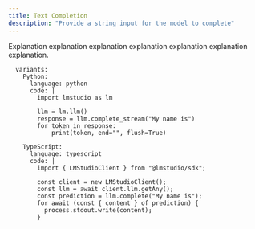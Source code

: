 ```yaml
---
title: Text Completion
description: "Provide a string input for the model to complete"
---
```


Explanation explanation explanation explanation explanation explanation explanation.

```lms_code_snippet
  variants:
    Python:
      language: python
      code: |
        import lmstudio as lm

        llm = lm.llm()
        response = llm.complete_stream("My name is")
        for token in response:
            print(token, end="", flush=True)

    TypeScript:
      language: typescript
      code: |
        import { LMStudioClient } from "@lmstudio/sdk";

        const client = new LMStudioClient();
        const llm = await client.llm.getAny();
        const prediction = llm.complete("My name is");
        for await (const { content } of prediction) {
          process.stdout.write(content);
        }

```
